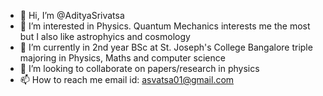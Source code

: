 - 👋 Hi, I’m @AdityaSrivatsa
- 👀 I’m interested in Physics. Quantum Mechanics interests me the most but I also like astrophyics and cosmology
- 🌱 I’m currently in 2nd year BSc at St. Joseph's College Bangalore triple majoring in Physics, Maths and computer science
- 💞️ I’m looking to collaborate on papers/research in physics
- 📫 How to reach me email id: asvatsa01@gmail.com

<!---
AdityaSrivatsa/AdityaSrivatsa is a ✨ special ✨ repository because its `README.md` (this file) appears on your GitHub profile.
You can click the Preview link to take a look at your changes.
--->
